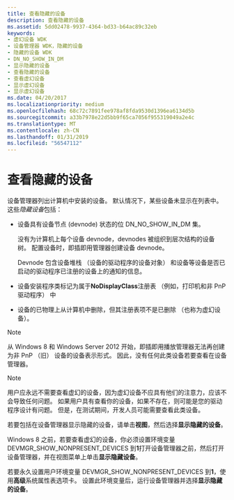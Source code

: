 ```yaml
---
title: 查看隐藏的设备
description: 查看隐藏的设备
ms.assetid: 5dd02478-9937-4364-bd33-b64ac89c32eb
keywords:
- 虚幻设备 WDK
- 设备管理器 WDK，隐藏的设备
- 隐藏的设备 WDK
- DN_NO_SHOW_IN_DM
- 显示隐藏的设备
- 查看隐藏的设备
- 查看虚幻设备
- 显示虚幻设备
- 显示虚幻设备
ms.date: 04/20/2017
ms.localizationpriority: medium
ms.openlocfilehash: 68c72c7891fee978af8fda9530d1396ea6134d5b
ms.sourcegitcommit: a33b7978e22d5bb9f65ca7056f955319049a2e4c
ms.translationtype: MT
ms.contentlocale: zh-CN
ms.lasthandoff: 01/31/2019
ms.locfileid: "56547112"
---
```

# <a name="viewing-hidden-devices"></a>查看隐藏的设备

设备管理器列出计算机中安装的设备。 默认情况下，某些设备未显示在列表中。 这些*隐藏设备*包括：

* 设备具有设备节点 (devnode) 状态的位 DN_NO_SHOW_IN_DM 集。

    没有为计算机上每个设备 devnode，devnodes 被组织到层次结构的设备树。 配置设备时，即插即用管理器创建设备 devnode。

    Devnode 包含设备堆栈 （设备的驱动程序的设备对象） 和设备等设备是否已启动的驱动程序已注册的设备上的通知的信息。

* 设备安装程序类标记为属于**NoDisplayClass**注册表 （例如，打印机和非 PnP 驱动程序） 中

* 设备的已物理上从计算机中删除，但其注册表项不是已删除 （也称为虚幻设备）。

> [!NOTE]
> 从 Windows 8 和 Windows Server 2012 开始，即插即用播放管理器无法再创建为非 PnP （旧） 设备的设备表示形式。 因此，没有任何此类设备若要查看在设备管理器。

> [!NOTE]
> 用户应永远不需要查看虚幻的设备，因为虚幻设备不应具有他们的注意力，应该不会导致任何问题。 如果用户具有查看你的设备，如果不存在，则可能是您的驱动程序设计有问题。 但是，在测试期间，开发人员可能需要查看此类设备。

若要包括在设备管理器显示隐藏的设备，请单击**视图**，然后选择**显示隐藏的设备**。

Windows 8 之前，若要查看虚幻的设备，你必须设置环境变量 DEVMGR_SHOW_NONPRESENT_DEVICES 到**1**打开设备管理器之前，然后打开设备管理器，并在视图菜单上单击**显示隐藏设备**。

若要永久设置用户环境变量 DEVMGR_SHOW_NONPRESENT_DEVICES 到**1**，使用**高级**系统属性表选项卡。 设置此环境变量后，运行设备管理器并选择**显示隐藏的设备**。
